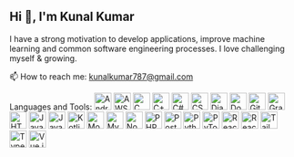   ## Hi 👋, I'm Kunal Kumar

I have a strong motivation to develop applications, improve machine learning and common software engineering processes. I love challenging myself & growing.

📫 How to reach me: kunalkumar787@gmail.com

Languages and Tools:
<img src="https://cdn.jsdelivr.net/gh/simple-icons/simple-icons/icons/android.svg" alt="Android" width="30" height="30"/>
<img src="https://cdn.jsdelivr.net/gh/simple-icons/simple-icons/icons/amazonaws.svg" alt="AWS" width="30" height="30"/>
<img src="https://cdn.jsdelivr.net/gh/simple-icons/simple-icons/icons/c.svg" alt="C" width="30" height="30"/>
<img src="https://cdn.jsdelivr.net/gh/simple-icons/simple-icons/icons/cplusplus.svg" alt="C++" width="30" height="30"/>
<img src="https://cdn.jsdelivr.net/gh/simple-icons/simple-icons/icons/csharp.svg" alt="C#" width="30" height="30"/>
<img src="https://cdn.jsdelivr.net/gh/simple-icons/simple-icons/icons/css3.svg" alt="CSS3" width="30" height="30"/>
<img src="https://cdn.jsdelivr.net/gh/simple-icons/simple-icons/icons/django.svg" alt="Django" width="30" height="30"/>
<img src="https://cdn.jsdelivr.net/gh/simple-icons/simple-icons/icons/docker.svg" alt="Docker" width="30" height="30"/>
<img src="https://cdn.jsdelivr.net/gh/simple-icons/simple-icons/icons/git.svg" alt="Git" width="30" height="30"/>
<img src="https://cdn.jsdelivr.net/gh/simple-icons/simple-icons/icons/grafana.svg" alt="Grafana" width="30" height="30"/>
<img src="https://cdn.jsdelivr.net/gh/simple-icons/simple-icons/icons/html5.svg" alt="HTML5" width="30" height="30"/>
<img src="https://cdn.jsdelivr.net/gh/simple-icons/simple-icons/icons/java.svg" alt="Java" width="30" height="30"/>
<img src="https://cdn.jsdelivr.net/gh/simple-icons/simple-icons/icons/javascript.svg" alt="JavaScript" width="30" height="30"/>
<img src="https://cdn.jsdelivr.net/gh/simple-icons/simple-icons/icons/kotlin.svg" alt="Kotlin" width="30" height="30"/>
<img src="https://cdn.jsdelivr.net/gh/simple-icons/simple-icons/icons/mongodb.svg" alt="MongoDB" width="30" height="30"/>
<img src="https://cdn.jsdelivr.net/gh/simple-icons/simple-icons/icons/mysql.svg" alt="MySQL" width="30" height="30"/>
<img src="https://cdn.jsdelivr.net/gh/simple-icons/simple-icons/icons/node-dot-js.svg" alt="Node.js" width="30" height="30"/>
<img src="https://cdn.jsdelivr.net/gh/simple-icons/simple-icons/icons/php.svg" alt="PHP" width="30" height="30"/>
<img src="https://cdn.jsdelivr.net/gh/simple-icons/simple-icons/icons/postgresql.svg" alt="PostgreSQL" width="30" height="30"/>
<img src="https://cdn.jsdelivr.net/gh/simple-icons/simple-icons/icons/python.svg" alt="Python" width="30" height="30"/>
<img src="https://cdn.jsdelivr.net/gh/simple-icons/simple-icons/icons/pytorch.svg" alt="PyTorch" width="30" height="30"/>
<img src="https://cdn.jsdelivr.net/gh/simple-icons/simple-icons/icons/react.svg" alt="React" width="30" height="30"/>
<img src="https://cdn.jsdelivr.net/gh/simple-icons/simple-icons/icons/react.svg" alt="React Native" width="30" height="30"/>
<img src="https://cdn.jsdelivr.net/gh/simple-icons/simple-icons/icons/tailwindcss.svg" alt="Tailwind CSS" width="30" height="30"/>
<img src="https://cdn.jsdelivr.net/gh/simple-icons/simple-icons/icons/typescript.svg" alt="TypeScript" width="30" height="30"/>
<img src="https://cdn.jsdelivr.net/gh/simple-icons/simple-icons/icons/vue-dot-js.svg" alt="Vue.js" width="30" height="30"/>
<!--
**kay1-2-3/kay1-2-3** is a ✨ _special_ ✨ repository because its `README.md` (this file) appears on your GitHub profile.

Here are some ideas to get you started:

- 🔭 I’m currently working on ...
- 🌱 I’m currently learning ...
- 👯 I’m looking to collaborate on ...
- 🤔 I’m looking for help with ...
- 💬 Ask me about ...
- 📫 How to reach me: ...
- 😄 Pronouns: ...
- ⚡ Fun fact: ...
-->
